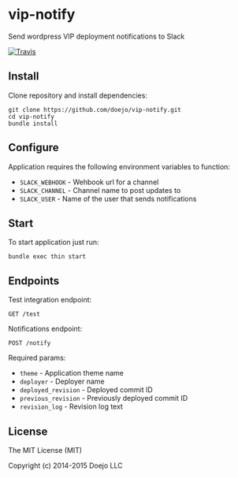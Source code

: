 # vip-notify

Send wordpress VIP deployment notifications to Slack

[![Travis](https://img.shields.io/travis/doejo/vip-notify.svg)]()

## Install

Clone repository and install dependencies:

```
git clone https://github.com/doejo/vip-notify.git
cd vip-notify
bundle install
```

## Configure

Application requires the following environment variables to function:

- `SLACK_WEBHOOK` - Wehbook url for a channel
- `SLACK_CHANNEL` - Channel name to post updates to
- `SLACK_USER`    - Name of the user that sends notifications

## Start

To start application just run:

```
bundle exec thin start
```

## Endpoints

Test integration endpoint:

```
GET /test
```

Notifications endpoint:

```
POST /notify
```

Required params:

- `theme`             - Application theme name
- `deployer`          - Deployer name
- `deployed_revision` - Deployed commit ID
- `previous_revision` - Previously deployed commit ID
- `revision_log`      - Revision log text

## License

The MIT License (MIT)

Copyright (c) 2014-2015 Doejo LLC